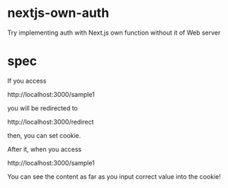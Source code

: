 # nextjs-own-auth
Try implementing auth with Next.js own function without it of Web server 

# spec

If you access 

http://localhost:3000/sample1

you will be redirected to 

http://localhost:3000/redirect

then, you can set cookie.

After it, when you access

http://localhost:3000/sample1

You can see the content as far as you input correct value into the cookie!